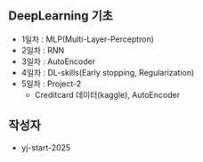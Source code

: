 ## DeepLearning 기초
- 1일차 : MLP(Multi-Layer-Perceptron)
- 2일차 : RNN
- 3일차 : AutoEncoder
- 4일차 : DL-skills(Early stopping, Regularization)
- 5일차 : Project-2
  - Creditcard 데이터(kaggle), AutoEncoder

## 작성자
- yj-start-2025

